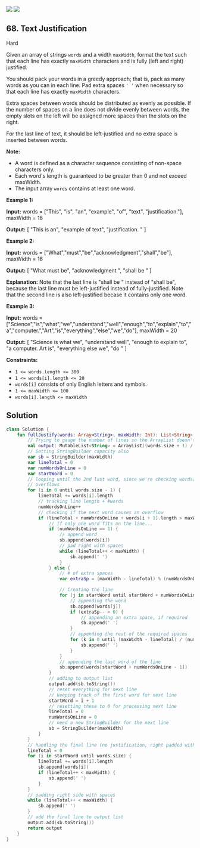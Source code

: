 [![](https://img.shields.io/github/stars/javadev/LeetCode-in-Kotlin?label=Stars&style=flat-square)](https://github.com/javadev/LeetCode-in-Kotlin)
[![](https://img.shields.io/github/forks/javadev/LeetCode-in-Kotlin?label=Fork%20me%20on%20GitHub%20&style=flat-square)](https://github.com/javadev/LeetCode-in-Kotlin/fork)

## 68\. Text Justification

Hard

Given an array of strings `words` and a width `maxWidth`, format the text such that each line has exactly `maxWidth` characters and is fully (left and right) justified.

You should pack your words in a greedy approach; that is, pack as many words as you can in each line. Pad extra spaces `' '` when necessary so that each line has exactly `maxWidth` characters.

Extra spaces between words should be distributed as evenly as possible. If the number of spaces on a line does not divide evenly between words, the empty slots on the left will be assigned more spaces than the slots on the right.

For the last line of text, it should be left-justified and no extra space is inserted between words.

**Note:**

*   A word is defined as a character sequence consisting of non-space characters only.
*   Each word's length is guaranteed to be greater than 0 and not exceed maxWidth.
*   The input array `words` contains at least one word.

**Example 1:**

**Input:** words = ["This", "is", "an", "example", "of", "text", "justification."], maxWidth = 16

**Output:** [ "This is an", "example of text", "justification. " ]

**Example 2:**

**Input:** words = ["What","must","be","acknowledgment","shall","be"], maxWidth = 16

**Output:** [ "What must be", "acknowledgment ", "shall be " ]

**Explanation:** Note that the last line is "shall be " instead of "shall be", because the last line must be left-justified instead of fully-justified. Note that the second line is also left-justified becase it contains only one word.

**Example 3:**

**Input:** words = ["Science","is","what","we","understand","well","enough","to","explain","to","a","computer.","Art","is","everything","else","we","do"], maxWidth = 20

**Output:** [ "Science is what we", "understand well", "enough to explain to", "a computer. Art is", "everything else we", "do " ]

**Constraints:**

*   `1 <= words.length <= 300`
*   `1 <= words[i].length <= 20`
*   `words[i]` consists of only English letters and symbols.
*   `1 <= maxWidth <= 100`
*   `words[i].length <= maxWidth`

## Solution

```kotlin
class Solution {
    fun fullJustify(words: Array<String>, maxWidth: Int): List<String> {
        // Trying to gauge the number of lines so the ArrayList doesn't need to resize
        val output: MutableList<String> = ArrayList((words.size + 1) / (1 + maxWidth / 7))
        // Setting StringBuilder capacity also
        var sb = StringBuilder(maxWidth)
        var lineTotal = 0
        var numWordsOnLine = 0
        var startWord = 0
        // looping until the 2nd last word, since we're checking words[i + 1] for
        // overflows
        for (i in 0 until words.size - 1) {
            lineTotal += words[i].length
            // tracking line length + #words
            numWordsOnLine++
            // checking if the next word causes an overflow
            if (lineTotal + numWordsOnLine + words[i + 1].length > maxWidth) {
                // if only one word fits on the line...
                if (numWordsOnLine == 1) {
                    // append word
                    sb.append(words[i])
                    // pad right with spaces
                    while (lineTotal++ < maxWidth) {
                        sb.append(' ')
                    }
                } else {
                    // # of extra spaces
                    var extraSp = (maxWidth - lineTotal) % (numWordsOnLine - 1)

                    // Creating the line
                    for (j in startWord until startWord + numWordsOnLine - 1) {
                        // appending the word
                        sb.append(words[j])
                        if (extraSp-- > 0) {
                            // appending an extra space, if required
                            sb.append(' ')
                        }
                        // appending the rest of the required spaces
                        for (k in 0 until (maxWidth - lineTotal) / (numWordsOnLine - 1)) {
                            sb.append(' ')
                        }
                    }
                    // appending the last word of the line
                    sb.append(words[startWord + numWordsOnLine - 1])
                }
                // adding to output list
                output.add(sb.toString())
                // reset everything for next line
                // keeping track of the first word for next line
                startWord = i + 1
                // resetting these to 0 for processing next line
                lineTotal = 0
                numWordsOnLine = 0
                // need a new StringBuilder for the next line
                sb = StringBuilder(maxWidth)
            }
        }
        // handling the final line (no justification, right padded with spaces)
        lineTotal = 0
        for (i in startWord until words.size) {
            lineTotal += words[i].length
            sb.append(words[i])
            if (lineTotal++ < maxWidth) {
                sb.append(' ')
            }
        }
        // padding right side with spaces
        while (lineTotal++ < maxWidth) {
            sb.append(' ')
        }
        // add the final line to output list
        output.add(sb.toString())
        return output
    }
}
```